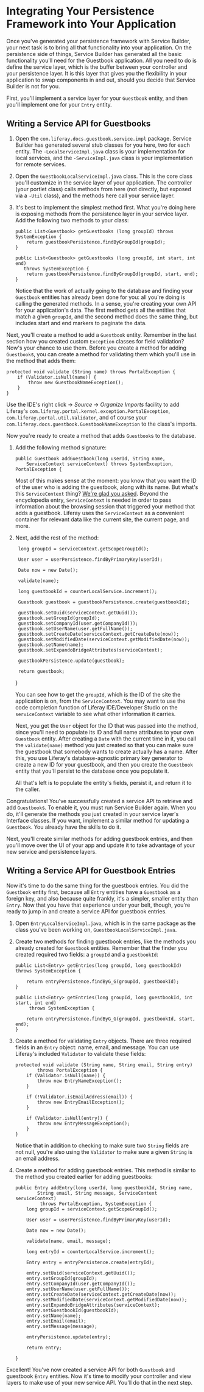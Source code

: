 # Integrating Your Persistence Framework into Your Application [](id=integrating-your-persistence-framework-into-your-a)

Once you've generated your persistence framework with Service Builder, your next
task is to bring all that functionality into your application. On the
persistence side of things, Service Builder has generated all the basic
functionality you'll need for the Guestbook application. All you need to do is
define the service layer, which is the buffer between your controller and your
persistence layer. It is this layer that gives you the flexibility in your
application to swap components in and out, should you decide that Service
Builder is not for you. 

First, you'll implement a service layer for your `Guestbook` entity, and then
you'll implement one for your `Entry` entity. 

## Writing a Service API for Guestbooks

1.  Open the `com.liferay.docs.guestbook.service.impl` package. Service Builder
    has generated several stub classes for you here, two for each entity. The
    `-LocalServiceImpl.java` class is your implementation for local services, and
    the `-ServiceImpl.java` class is your implementation for remote services. 

2.  Open the `GuestbookLocalServiceImpl.java` class. This is the core class
    you'll customize in the service layer of your application. The controller (your
    portlet class) calls methods from here (not directly, but exposed via a `-Util`
    class), and the methods here call your service layer. 

3.  It's best to implement the simplest method first. What you're doing here is
    exposing methods from the persistence layer in your service layer. Add the
    following two methods to your class: 

        public List<Guestbook> getGuestbooks (long groupId) throws SystemException {
            return guestbookPersistence.findByGroupId(groupId);
        }
        
        public List<Guestbook> getGuestbooks (long groupId, int start, int end)
           throws SystemException {
            return guestbookPersistence.findByGroupId(groupId, start, end);
        }

    Notice that the work of actually going to the database and finding your
    `Guestbook` entities has already been done for you: all you're doing is calling
    the generated methods. In a sense, you're creating your own API for your
    application's data. The first method gets all the entities that match a given
    `groupId`, and the second method does the same thing, but includes start and end
    markers to paginate the data. 

Next, you'll create a method to add a `Guestbook` entity. Remember in the last
section how you created custom `Exception` classes for field validation? Now's
your chance to use them. Before you create a method for adding `Guestbook`s,
you can create a method for validating them which you'll use in the method that
adds them: 

	protected void validate (String name) throws PortalException {
		if (Validator.isNull(name)) {
			throw new GuestbookNameException();
		}
	}

Use the IDE's right click &rarr; *Source* &rarr; *Organize Imports* facility to
add Liferay's `com.liferay.portal.kernel.exception.PortalException`,
`com.liferay.portal.util.Validator`, and of course your
`com.liferay.docs.guestbook.GuestbookNameException` to the class's imports. 

Now you're ready to create a method that adds `Guestbook`s to the database. 

1.  Add the following method signature: 

        public Guestbook addGuestbook(long userId, String name, 
            ServiceContext serviceContext) throws SystemException, PortalException {

    Most of this makes sense at the moment: you know that you want the ID of the
    user who is adding the guestbook, along with its name. But what's this
    `ServiceContext` thing? [We're glad you asked](https://www-ldn.liferay.com/encyclopedia/-/wiki/Main/Service+Context).
    Beyond the encyclopedia entry, `ServiceContext` is needed in order to pass
    information about the browsing session that triggered your method that adds a
    guestbook. Liferay uses the `ServiceContext` as a convenient container for
    relevant data like the current site, the current page, and more. 

2. Next, add the rest of the method: 

		long groupId = serviceContext.getScopeGroupId();
		
		User user = userPersistence.findByPrimaryKey(userId);
		
		Date now = new Date();
		
		validate(name);
		
		long guestbookId = counterLocalService.increment();
		
		Guestbook guestbook = guestbookPersistence.create(guestbookId);
		
		guestbook.setUuid(serviceContext.getUuid());
		guestbook.setGroupId(groupId);
		guestbook.setCompanyId(user.getCompanyId());
		guestbook.setUserName(user.getFullName());
		guestbook.setCreateDate(serviceContext.getCreateDate(now));
		guestbook.setModifiedDate(serviceContext.getModifiedDate(now));
		guestbook.setName(name);
		guestbook.setExpandoBridgeAttributes(serviceContext);
		
		guestbookPersistence.update(guestbook);
		
		return guestbook;
		
	}

    You can see how to get the `groupId`, which is the ID of the site the
    application is on, from the `ServiceContext`. You may want to use the code
    completion function of Liferay IDE/Developer Studio on the `serviceContext`
    variable to see what other information it carries. 

    Next, you get the `User` object for the ID that was passed into the method,
    since you'll need to populate its ID and full name attributes to your own
    `Guestbook` entity. After creating a `Date` with the current time in it, you
    call the `validate(name)` method you just created so that you can make sure the
    guestbook that somebody wants to create actually has a name. After this, you use
    Liferay's database-agnostic primary key generator to create a new ID for your
    guestbook, and then you create the `Guestbook` entity that you'll persist to the
    database once you populate it. 

    All that's left is to populate the entity's fields, persist it, and return it to
    the caller. 

Congratulations! You've successfully created a service API to retrieve and add
`Guestbook`s. To enable it, you must run Service Builder again. When you do,
it'll generate the methods you just created in your service layer's Interface
classes. If you want, implement a similar method for updating a `Guestbook`. You
already have the skills to do it. 

Next, you'll create similar methods for adding guestbook entries, and then
you'll move over the UI of your app and update it to take advantage of your new
service and persistence layers. 

## Writing a Service API for Guestbook Entries

Now it's time to do the same thing for the guestbook entries. You did the
`Guestbook` entity first, because all `Entry` entities have a `Guestbook` as a
foreign key, and also because quite frankly, it's a simpler, smaller entity than
`Entry`. Now that you have that experience under your belt, though, you're ready
to jump in and create a service API for guestbook entries. 

1.  Open `EntryLocalServiceImpl.java`, which is in the same package as the class
    you've been working on, `GuestbookLocalServiceImpl.java`. 

2.  Create two methods for finding guestbook entries, like the methods you
    already created for `Guestbook` entities. Remember that the finder you created
    required two fields: a `groupId` and a `guestbookId`: 

        public List<Entry> getEntries(long groupId, long guestbookId) throws SystemException {
            
            return entryPersistence.findByG_G(groupId, guestbookId);
        }
        
        public List<Entry> getEntries(long groupId, long guestbookId, int start, int end)
             throws SystemException {

            return entryPersistence.findByG_G(groupId, guestbookId, start, end);
        }

3.  Create a method for validating `Entry` objects. There are three required
    fields in an `Entry` object: name, email, and message. You can use Liferay's
    included `Validator` to validate these fields: 

        protected void validate (String name, String email, String entry) 
                throws PortalException {
            if (Validator.isNull(name)) {
                throw new EntryNameException();
            }
            
            if (!Validator.isEmailAddress(email)) {
                throw new EntryEmailException();
            }
            
            if (Validator.isNull(entry)) {
                throw new EntryMessageException();
            }
        }

    Notice that in addition to checking to make sure two `String` fields are not
    null, you're also using the `Validator` to make sure a given `String` is an
    email address. 

4.  Create a method for adding guestbook entries. This method is similar to the
    method you created earlier for adding guestbooks: 

        public Entry addEntry(long userId, long guestbookId, String name,
                String email, String message, ServiceContext serviceContext)
                 throws PortalException, SystemException {
            long groupId = serviceContext.getScopeGroupId();
            
            User user = userPersistence.findByPrimaryKey(userId);
            
            Date now = new Date();
            
            validate(name, email, message);
            
            long entryId = counterLocalService.increment();
            
            Entry entry = entryPersistence.create(entryId);
            
            entry.setUuid(serviceContext.getUuid());
            entry.setGroupId(groupId);
            entry.setCompanyId(user.getCompanyId());
            entry.setUserName(user.getFullName());
            entry.setCreateDate(serviceContext.getCreateDate(now));
            entry.setModifiedDate(serviceContext.getModifiedDate(now));
            entry.setExpandoBridgeAttributes(serviceContext);
            entry.setGuestbookId(guestbookId);
            entry.setName(name);
            entry.setEmail(email);
            entry.setMessage(message);
            
            entryPersistence.update(entry);
            
            return entry;
            
        }

Excellent! You've now created a service API for both `Guestbook` and guestbook
`Entry` entities. Now it's time to modify your controller and view layers to
make use of your new service API. You'll do that in the next step.
